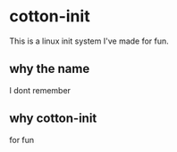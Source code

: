 # cotton-init

This is a linux init system I've made for fun.

## why the name
I dont remember

## why cotton-init
for fun
